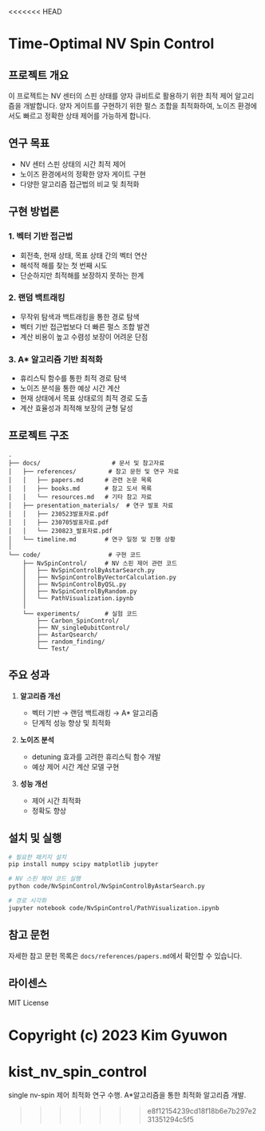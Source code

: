 <<<<<<< HEAD
# Time-Optimal NV Spin Control

## 프로젝트 개요
이 프로젝트는 NV 센터의 스핀 상태를 양자 큐비트로 활용하기 위한 최적 제어 알고리즘을 개발합니다. 양자 게이트를 구현하기 위한 펄스 조합을 최적화하여, 노이즈 환경에서도 빠르고 정확한 상태 제어를 가능하게 합니다.

## 연구 목표
- NV 센터 스핀 상태의 시간 최적 제어
- 노이즈 환경에서의 정확한 양자 게이트 구현
- 다양한 알고리즘 접근법의 비교 및 최적화

## 구현 방법론
### 1. 벡터 기반 접근법
- 회전축, 현재 상태, 목표 상태 간의 벡터 연산
- 해석적 해를 찾는 첫 번째 시도
- 단순하지만 최적해를 보장하지 못하는 한계

### 2. 랜덤 백트래킹
- 무작위 탐색과 백트래킹을 통한 경로 탐색
- 벡터 기반 접근법보다 더 빠른 펄스 조합 발견
- 계산 비용이 높고 수렴성 보장이 어려운 단점

### 3. A* 알고리즘 기반 최적화
- 휴리스틱 함수를 통한 최적 경로 탐색
- 노이즈 분석을 통한 예상 시간 계산
- 현재 상태에서 목표 상태로의 최적 경로 도출
- 계산 효율성과 최적해 보장의 균형 달성

## 프로젝트 구조
```
.
├── docs/                    # 문서 및 참고자료
│   ├── references/         # 참고 문헌 및 연구 자료
│   │   ├── papers.md      # 관련 논문 목록
│   │   ├── books.md       # 참고 도서 목록
│   │   └── resources.md   # 기타 참고 자료
│   ├── presentation_materials/  # 연구 발표 자료
│   │   ├── 230523발표자료.pdf
│   │   ├── 230705발표자료.pdf
│   │   └── 230823_발표자료.pdf
│   └── timeline.md        # 연구 일정 및 진행 상황
│
└── code/                   # 구현 코드
    ├── NvSpinControl/     # NV 스핀 제어 관련 코드
    │   ├── NvSpinControlByAstarSearch.py
    │   ├── NvSpinControlByVectorCalculation.py
    │   ├── NvSpinControlByQSL.py
    │   ├── NvSpinControlByRandom.py
    │   └── PathVisualization.ipynb
    │
    └── experiments/       # 실험 코드
        ├── Carbon_SpinControl/
        ├── NV_singleQubitControl/
        ├── AstarQsearch/
        ├── random_finding/
        └── Test/
```

## 주요 성과
1. **알고리즘 개선**
   - 벡터 기반 → 랜덤 백트래킹 → A* 알고리즘
   - 단계적 성능 향상 및 최적화

2. **노이즈 분석**
   - detuning 효과를 고려한 휴리스틱 함수 개발
   - 예상 제어 시간 계산 모델 구현

3. **성능 개선**
   - 제어 시간 최적화
   - 정확도 향상

## 설치 및 실행
```bash
# 필요한 패키지 설치
pip install numpy scipy matplotlib jupyter

# NV 스핀 제어 코드 실행
python code/NvSpinControl/NvSpinControlByAstarSearch.py

# 경로 시각화
jupyter notebook code/NvSpinControl/PathVisualization.ipynb
```

## 참고 문헌
자세한 참고 문헌 목록은 `docs/references/papers.md`에서 확인할 수 있습니다.

## 라이센스
MIT License

Copyright (c) 2023 Kim Gyuwon 
=======
# kist_nv_spin_control
single nv-spin 제어 최적화 연구 수행. A*알고리즘을 통한 최적화 알고리즘 개발.
>>>>>>> e8f12154239cd18f18b6e7b297e231351294c5f5
